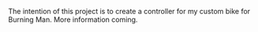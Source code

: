 The intention of this project is to create a controller for my custom bike for Burning Man. More information coming. 
